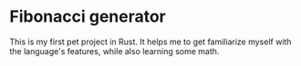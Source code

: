 # Fibonacci generator

This is my first pet project in Rust. It helps me to get familiarize myself with the language's features, while also learning some math.
